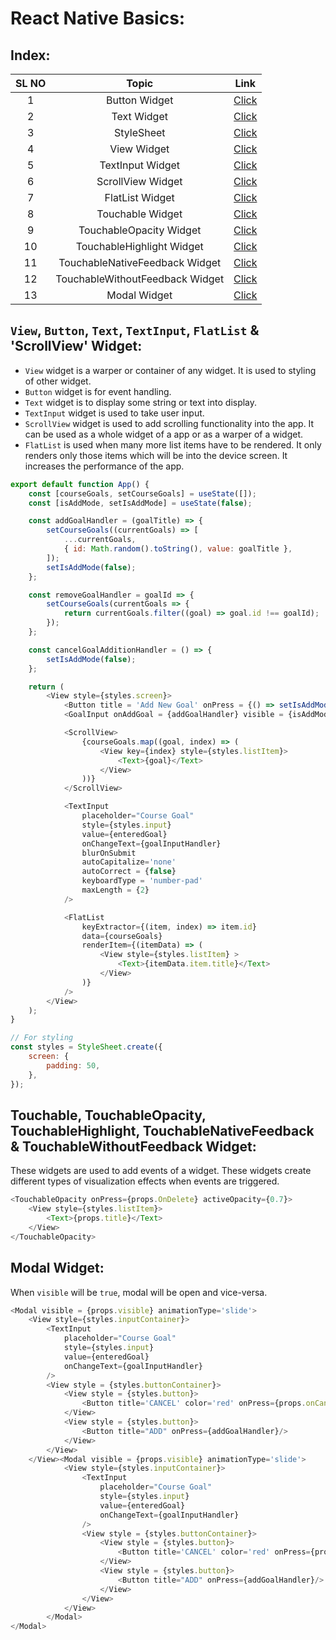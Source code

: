# React Native Basics:

## Index:

| SL NO |              Topic              |   Link    |
| :---: | :-----------------------------: | :-------: |
|   1   |          Button Widget          | [Click]() |
|   2   |           Text Widget           | [Click]() |
|   3   |           StyleSheet            | [Click]() |
|   4   |           View Widget           | [Click]() |
|   5   |        TextInput Widget         | [Click]() |
|   6   |        ScrollView Widget        | [Click]() |
|   7   |         FlatList Widget         | [Click]() |
|   8   |        Touchable Widget         | [Click]() |
|   9   |     TouchableOpacity Widget     | [Click]() |
|  10   |    TouchableHighlight Widget    | [Click]() |
|  11   | TouchableNativeFeedback Widget  | [Click]() |
|  12   | TouchableWithoutFeedback Widget | [Click]() |
|  13   |          Modal Widget           | [Click]() |


## `View`, `Button`, `Text`, `TextInput`, `FlatList` & 'ScrollView'  Widget:
- `View` widget is a warper or container of any widget. It is used to  styling of other widget.
- `Button` widget is for event handling.
- `Text` widget is to display some string or text into display.
- `TextInput` widget is used to take user input.
- `ScrollView` widget is used to add scrolling functionality into the app. It can be used as a whole widget of a app or as a warper of a widget.
- `FlatList` is used when many more list items have to be rendered. It only renders only those items which will be into the device screen. It increases the performance of the app.  

```js
export default function App() {
    const [courseGoals, setCourseGoals] = useState([]);
    const [isAddMode, setIsAddMode] = useState(false); 

    const addGoalHandler = (goalTitle) => {
        setCourseGoals((currentGoals) => [
            ...currentGoals,
            { id: Math.random().toString(), value: goalTitle },
        ]);
        setIsAddMode(false);
    };

    const removeGoalHandler = goalId => {
        setCourseGoals(currentGoals => {
            return currentGoals.filter((goal) => goal.id !== goalId);
        });
    };

    const cancelGoalAdditionHandler = () => {
        setIsAddMode(false);
    };

    return (
        <View style={styles.screen}>
            <Button title = 'Add New Goal' onPress = {() => setIsAddMode(true)}/>
            <GoalInput onAddGoal = {addGoalHandler} visible = {isAddMode} onCancel = {cancelGoalAdditionHandler}/>

            <ScrollView>
                {courseGoals.map((goal, index) => (
                    <View key={index} style={styles.listItem}>
                        <Text>{goal}</Text>
                    </View>
                ))}
            </ScrollView>

            <TextInput
                placeholder="Course Goal"
                style={styles.input}
                value={enteredGoal}
                onChangeText={goalInputHandler}
                blurOnSubmit 
                autoCapitalize='none' 
                autoCorrect = {false} 
                keyboardType = 'number-pad' 
                maxLength = {2}
            />

            <FlatList
                keyExtractor={(item, index) => item.id}
                data={courseGoals}
                renderItem={(itemData) => (
                    <View style={styles.listItem} >
                        <Text>{itemData.item.title}</Text>
                    </View>
                )}
            />
        </View>
    );
}

// For styling
const styles = StyleSheet.create({
    screen: {
        padding: 50,
    },
});
```

## Touchable, TouchableOpacity, TouchableHighlight, TouchableNativeFeedback & TouchableWithoutFeedback Widget:

These widgets are used to add events of a widget. These widgets create different types of visualization effects when events are triggered. 

```js
<TouchableOpacity onPress={props.OnDelete} activeOpacity={0.7}>
    <View style={styles.listItem}>
        <Text>{props.title}</Text>
    </View>
</TouchableOpacity>
```

## Modal Widget:
When `visible` will be `true`, modal will be open and vice-versa.  
```js
<Modal visible = {props.visible} animationType='slide'>
    <View style={styles.inputContainer}>
        <TextInput
            placeholder="Course Goal"
            style={styles.input}
            value={enteredGoal}
            onChangeText={goalInputHandler}
        />
        <View style = {styles.buttonContainer}>
            <View style = {styles.button}>
                <Button title='CANCEL' color='red' onPress={props.onCancel}/>
            </View>
            <View style = {styles.button}>
                <Button title="ADD" onPress={addGoalHandler}/>
            </View>
        </View>
    </View><Modal visible = {props.visible} animationType='slide'>
            <View style={styles.inputContainer}>
                <TextInput
                    placeholder="Course Goal"
                    style={styles.input}
                    value={enteredGoal}
                    onChangeText={goalInputHandler}
                />
                <View style = {styles.buttonContainer}>
                    <View style = {styles.button}>
                        <Button title='CANCEL' color='red' onPress={props.onCancel}/>
                    </View>
                    <View style = {styles.button}>
                        <Button title="ADD" onPress={addGoalHandler}/>
                    </View>
                </View>
            </View>
        </Modal>
</Modal>
```

